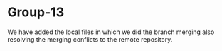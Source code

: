 # Group-13
We have added the local files in which we did the branch merging also resolving the merging conflicts to the remote repository.
